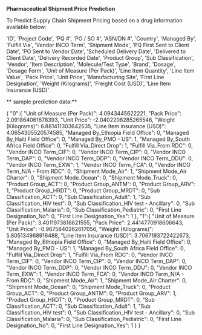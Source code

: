 **Pharmaceutical Shipment Price Prediction**

To Predict Supply Chain Shipment Pricing based on a drug information available below:

 'ID',
 'Project Code',
 'PQ #',
 'PO / SO #',
 'ASN/DN #',
 'Country',
 'Managed By',
 'Fulfill Via',
 'Vendor INCO Term',
 'Shipment Mode',
 'PQ First Sent to Client Date',
 'PO Sent to Vendor Date',
 'Scheduled Delivery Date',
 'Delivered to Client Date',
 'Delivery Recorded Date',
 'Product Group',
 'Sub Classification',
 'Vendor',
 'Item Description',
 'Molecule/Test Type',
 'Brand',
 'Dosage',
 'Dosage Form',
 'Unit of Measure (Per Pack)',
 'Line Item Quantity',
 'Line Item Value',
 'Pack Price',
 'Unit Price',
 'Manufacturing Site',
 'First Line Designation',
 'Weight (Kilograms)',
 'Freight Cost (USD)',
 'Line Item Insurance (USD)'
 
 
** sample prediction data:**
 
 
 {
  "0":{
    "Unit of Measure (Per Pack)": 4.0943445622221,
    "Pack Price": 2.091864061678393,
    "Unit Price": -2.0402208285265546,
    "Weight (Kilograms)": 6.881411303642535,
    "Line Item Insurance (USD)": 4.0654305520574585,
    "Managed By_Ethiopia Field Office": 0,
    "Managed By_Haiti Field Office": 0,
    "Managed By_PMO - US": 1,
    "Managed By_South Africa Field Office": 0,
    "Fulfill Via_Direct Drop": 1,
    "Fulfill Via_From RDC": 0,
    "Vendor INCO Term_CIF": 0,
    "Vendor INCO Term_CIP": 0,
    "Vendor INCO Term_DAP": 0,
    "Vendor INCO Term_DDP": 0,
    "Vendor INCO Term_DDU": 0,
    "Vendor INCO Term_EXW": 1,
    "Vendor INCO Term_FCA": 0,
    "Vendor INCO Term_N/A - From RDC": 0,
    "Shipment Mode_Air": 1,
    "Shipment Mode_Air Charter": 0,
    "Shipment Mode_Ocean": 0,
    "Shipment Mode_Truck": 0,
    "Product Group_ACT": 0,
    "Product Group_ANTM": 0,
    "Product Group_ARV": 1,
    "Product Group_HRDT": 0,
    "Product Group_MRDT": 0,
    "Sub Classification_ACT": 0,
    "Sub Classification_Adult": 1,
    "Sub Classification_HIV test": 0,
    "Sub Classification_HIV test - Ancillary": 0,
    "Sub Classification_Malaria": 0,
    "Sub Classification_Pediatric": 0,
    "First Line Designation_No": 0,
    "First Line Designation_Yes": 1
  },
  "1":{
    "Unit of Measure (Per Pack)": 3.4011973816621555,
    "Pack Price": 2.4414770918606643,
    "Unit Price": -0.9675840262617056,
    "Weight (Kilograms)": 5.805134968916488,
    "Line Item Insurance (USD)": 3.7067193722422673,
    "Managed By_Ethiopia Field Office": 0,
    "Managed By_Haiti Field Office": 0,
    "Managed By_PMO - US": 1,
    "Managed By_South Africa Field Office": 0,
    "Fulfill Via_Direct Drop": 1,
    "Fulfill Via_From RDC": 0,
    "Vendor INCO Term_CIF": 0,
    "Vendor INCO Term_CIP": 0,
    "Vendor INCO Term_DAP": 0,
    "Vendor INCO Term_DDP": 0,
    "Vendor INCO Term_DDU": 0,
    "Vendor INCO Term_EXW": 1,
    "Vendor INCO Term_FCA": 0,
    "Vendor INCO Term_N/A - From RDC": 0,
    "Shipment Mode_Air": 1,
    "Shipment Mode_Air Charter": 0,
    "Shipment Mode_Ocean": 0,
    "Shipment Mode_Truck": 0,
    "Product Group_ACT": 0,
    "Product Group_ANTM": 0,
    "Product Group_ARV": 1,
    "Product Group_HRDT": 0,
    "Product Group_MRDT": 0,
    "Sub Classification_ACT": 0,
    "Sub Classification_Adult": 1,
    "Sub Classification_HIV test": 0,
    "Sub Classification_HIV test - Ancillary": 0,
    "Sub Classification_Malaria": 0,
    "Sub Classification_Pediatric": 0,
    "First Line Designation_No": 0,
    "First Line Designation_Yes": 1
  }
}
